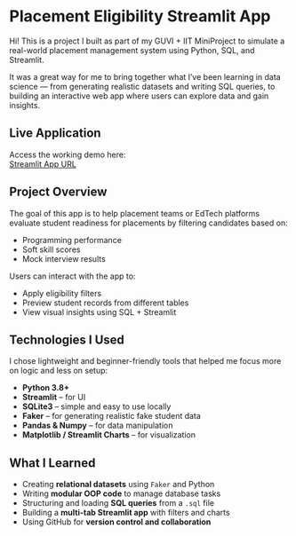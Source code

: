 #  Placement Eligibility Streamlit App

Hi! This is a project I built as part of my GUVI + IIT MiniProject to simulate a real-world placement management system using Python, SQL, and Streamlit.

It was a great way for me to bring together what I’ve been learning in data science — from generating realistic datasets and writing SQL queries, to building an interactive web app where users can explore data and gain insights.

##  Live Application

Access the working demo here:  
[Streamlit App URL](https://placement-eligibility-app-tykdjyd9aqni5nn5jihdsu.streamlit.app/)


##  Project Overview

The goal of this app is to help placement teams or EdTech platforms evaluate student readiness for placements by filtering candidates based on:

- Programming performance
- Soft skill scores
- Mock interview results

Users can interact with the app to:
- Apply eligibility filters
- Preview student records from different tables
- View visual insights using SQL + Streamlit



##  Technologies I Used

I chose lightweight and beginner-friendly tools that helped me focus more on logic and less on setup:

- **Python 3.8+**
- **Streamlit** – for UI
- **SQLite3** – simple and easy to use locally
- **Faker** – for generating realistic fake student data
- **Pandas & Numpy** – for data manipulation
- **Matplotlib / Streamlit Charts** – for visualization



##  What I Learned

- Creating **relational datasets** using `Faker` and Python
- Writing **modular OOP code** to manage database tasks
- Structuring and loading **SQL queries** from a `.sql` file
- Building a **multi-tab Streamlit app** with filters and charts
- Using GitHub for **version control and collaboration**


